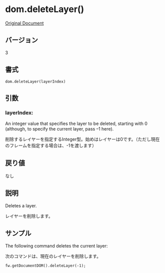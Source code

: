 # dom.deleteLayer()

[Original Document](http://help.adobe.com/en_US/fireworks/cs/extend/WS5b3ccc516d4fbf351e63e3d1183c94856c-7e54.html)

## バージョン

3

## 書式

```
dom.deleteLayer(layerIndex)
```

## 引数

### layerIndex:

An integer value that specifies the layer to be deleted, starting with 0 (although, to specify the current layer, pass –1 here).

削除するレイヤーを指定するInteger型。始めはレイヤーは0です。（ただし現在のフレームを指定する場合は、-1を渡します）

## 戻り値

なし

## 説明

Deletes a layer.

レイヤーを削除します。

## サンプル

The following command deletes the current layer:

次のコマンドは、現在のレイヤーを削除します。

```
fw.getDocumentDOM().deleteLayer(-1);
```